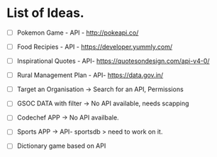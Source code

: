 # List of Ideas.

- [ ] Pokemon Game - API  - http://pokeapi.co/ 

- [ ] Food Recipies - API - https://developer.yummly.com/

- [ ] Inspirational Quotes - API- https://quotesondesign.com/api-v4-0/

- [ ] Rural Management Plan - API- https://data.gov.in/

- [ ] Target an Organisation -> Search for an API, Permissions

- [ ] GSOC DATA with filter -> No API available, needs scapping

- [ ] Codechef APP -> No API availbale.

- [ ] Sports APP -> API- sportsdb > need to work on it.

- [ ] Dictionary game based on API 


